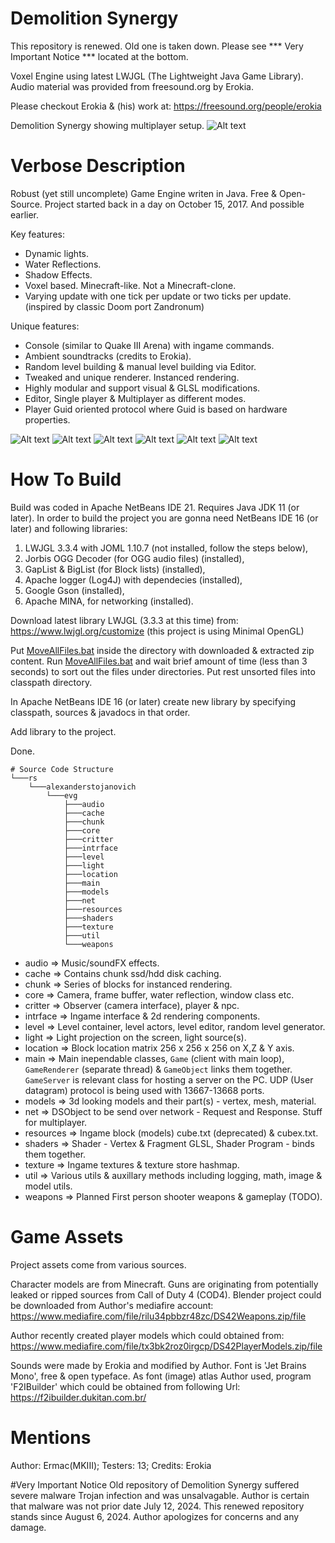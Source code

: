 # Demolition Synergy

This repository is renewed.
Old one is taken down. 
Please see *** Very Important Notice *** located at the bottom.

Voxel Engine using latest LWJGL (The Lightweight Java Game Library).
Audio material was provided from freesound.org by Erokia.

Please checkout Erokia & (his) work at: https://freesound.org/people/erokia

Demolition Synergy showing multiplayer setup.
![Alt text](/misc/DSynergy8.png?raw=true "Demolition Synergy showing multiplayer setup")

# Verbose Description
Robust (yet still uncomplete) Game Engine writen in Java. Free & Open-Source.
Project started back in a day on October 15, 2017. And possible earlier.

Key features: 
- Dynamic lights.
- Water Reflections.
- Shadow Effects.
- Voxel based. Minecraft-like. Not a Minecraft-clone.
- Varying update with one tick per update or two ticks per update.
  (inspired by classic Doom port Zandronum)
	
Unique features:
- Console (similar to Quake III Arena) with ingame commands. 
- Ambient soundtracks (credits to Erokia). 
- Random level building & manual level building via Editor.
- Tweaked and unique renderer. Instanced rendering.
- Highly modular and support visual & GLSL modifications.
- Editor, Single player & Multiplayer as different modes.
- Player Guid oriented protocol where Guid is based on hardware properties.

![Alt text](/misc/DSynergy1.png?raw=true "Light trough air")
![Alt text](/misc/DSynergy2.png?raw=true "Random Level Medium underwater")
![Alt text](/misc/DSynergy3.png?raw=true "Random Level Huge")
![Alt text](/misc/DSynergy4.png?raw=true "RPG Camera #1")
![Alt text](/misc/DSynergy5.png?raw=true "RPG Camera #2")
![Alt text](/misc/DSynergy6.png?raw=true "Various effects")

# How To Build
Build was coded in Apache NetBeans IDE 21. Requires Java JDK 11 (or later).
In order to build the project you are gonna need NetBeans IDE 16 (or later) and following libraries:
1. LWJGL 3.3.4 with JOML 1.10.7 (not installed, follow the steps below),
2. Jorbis OGG Decoder (for OGG audio files) (installed),
3. GapList & BigList (for Block lists) (installed),
4. Apache logger (Log4J) with dependecies (installed),
5. Google Gson (installed),
6. Apache MINA, for networking (installed).

Download latest library LWJGL (3.3.3 at this time) from:
https://www.lwjgl.org/customize (this project is using Minimal OpenGL)

Put [MoveAllFiles.bat](/utils/MoveAllFiles.bat) inside the directory with downloaded & extracted zip content.
Run [MoveAllFiles.bat](/utils/MoveAllFiles.bat) and wait brief amount of time (less than 3 seconds) to sort out the files under directories.
Put rest unsorted  files into classpath directory.

In Apache NetBeans IDE 16 (or later) create new library
by specifying classpath, sources & javadocs in that order.

Add library to the project.

Done.
```
# Source Code Structure
└───rs
    └───alexanderstojanovich
        └───evg
            ├───audio
            ├───cache
            ├───chunk
            ├───core
            ├───critter
            ├───intrface
            ├───level
            ├───light
            ├───location
            ├───main
            ├───models
            ├───net
            ├───resources
            ├───shaders
            ├───texture
            ├───util
            └───weapons
```
- audio		=> Music/soundFX effects.
- cache 	=> Contains chunk ssd/hdd disk caching.
- chunk 	=> Series of blocks for instanced rendering.
- core  	=> Camera, frame buffer, water reflection, window class etc.
- critter 	=> Observer (camera interface), player & npc.
- intrface 	=> Ingame interface & 2d rendering components.
- level 	=> Level container, level actors, level editor, random level generator.
- light 	=> Light projection on the screen, light source(s).
- location 	=> Block location matrix 256 x 256 x 256 on X,Z & Y axis.
- main 		=> Main inependable classes, `Game` (client with main loop), `GameRenderer` (separate thread) & `GameObject` links them together.
			   `GameServer` is relevant class for hosting a server on the PC. UDP (User datagram) protocol is being used with 13667-13668 ports. 
- models 	=> 3d looking models and their part(s) - vertex, mesh, material.
- net 		=> DSObject to be send over network - Request and Response. Stuff for multiplayer.
- resources => Ingame block (models) cube.txt (deprecated) & cubex.txt.
- shaders 	=> Shader - Vertex & Fragment GLSL, Shader Program - binds them together.
- texture 	=> Ingame textures & texture store hashmap.
- util 		=> Various utils & auxillary methods including logging, math, image & model utils.
- weapons 	=> Planned First person shooter weapons & gameplay (TODO).

# Game Assets
Project assets come from various sources.

Character models are from Minecraft.
Guns are originating from potentially leaked or ripped sources from Call of Duty 4 (COD4).
Blender project could be downloaded from Author's mediafire account:
https://www.mediafire.com/file/rilu34pbbzr48zc/DS42Weapons.zip/file

Author recently created player models which could obtained from:
https://www.mediafire.com/file/tx3bk2roz0irgcp/DS42PlayerModels.zip/file

Sounds were made by Erokia and modified by Author.
Font is 'Jet Brains Mono', free & open typeface.
As font (image) atlas Author used, program 'F2IBuilder' which could be obtained from following Url:
https://f2ibuilder.dukitan.com.br/

# Mentions
Author: Ermac(MKIII); 
Testers: 13;
Credits: Erokia

#Very Important Notice
Old repository of Demolition Synergy suffered severe malware Trojan infection and was unsalvagable.
Author is certain that malware was not prior date July 12, 2024.
This renewed repository stands since August 6, 2024.
Author apologizes for concerns and any damage.